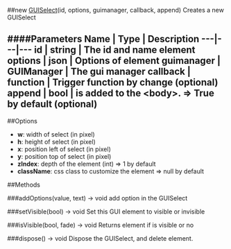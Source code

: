 ##new [GUISelect](#)(id, options, guimanager, callback, append)
Creates a new GUISelect

####Parameters
Name | Type | Description
---|---|---
**id** | string | The id and name element
**options** | json | Options of element
**guimanager** | GUIManager | The gui manager
**callback** | function | Trigger function by change (optional)
**append** | bool | is added to the &lt;body&gt;. =&gt; True by default (optional)
---

##Options

* **w**: width of select (in pixel)
* **h**: height of select (in pixel)
* **x**: position left of select (in pixel)
* **y**: position top of select (in pixel)
* **zIndex**: depth of the element (int) =&gt; 1 by default
* **className**: css class to customize the element =&gt; null by default

##Methods

###addOptions(value, text) → void
add option in the GUISelect

###setVisible(bool) → void
Set this GUI element to visible or invisible

###isVisible(bool, fade) → void
Returns element if is visible or no

###dispose() → void
Dispose the GUISelect, and delete element.
